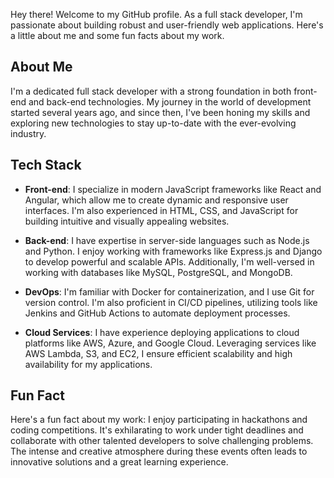 Hey there! Welcome to my GitHub profile. As a full stack developer, I'm passionate about building robust and user-friendly web applications. Here's a little about me and some fun facts about my work.

## About Me
I'm a dedicated full stack developer with a strong foundation in both front-end and back-end technologies. My journey in the world of development started several years ago, and since then, I've been honing my skills and exploring new technologies to stay up-to-date with the ever-evolving industry.

## Tech Stack
- **Front-end**: I specialize in modern JavaScript frameworks like React and Angular, which allow me to create dynamic and responsive user interfaces. I'm also experienced in HTML, CSS, and JavaScript for building intuitive and visually appealing websites.

- **Back-end**: I have expertise in server-side languages such as Node.js and Python. I enjoy working with frameworks like Express.js and Django to develop powerful and scalable APIs. Additionally, I'm well-versed in working with databases like MySQL, PostgreSQL, and MongoDB.

- **DevOps**: I'm familiar with Docker for containerization, and I use Git for version control. I'm also proficient in CI/CD pipelines, utilizing tools like Jenkins and GitHub Actions to automate deployment processes.

- **Cloud Services**: I have experience deploying applications to cloud platforms like AWS, Azure, and Google Cloud. Leveraging services like AWS Lambda, S3, and EC2, I ensure efficient scalability and high availability for my applications.

## Fun Fact
Here's a fun fact about my work: I enjoy participating in hackathons and coding competitions. It's exhilarating to work under tight deadlines and collaborate with other talented developers to solve challenging problems. The intense and creative atmosphere during these events often leads to innovative solutions and a great learning experience.


